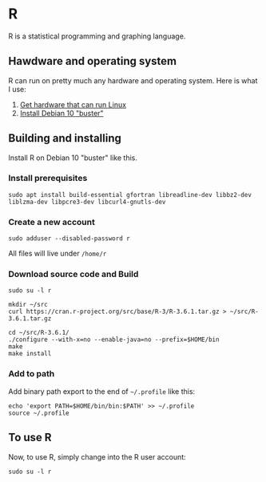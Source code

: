 # R

R is a statistical programming and graphing language.

## Hawdware and operating system 

R can run on pretty much any hardware and operating system. Here is what I use:

1. [Get hardware that can run Linux](https://github.com/alevchuk/minibank/blob/master/README.md#model-4--node-at-home)
2. [Install Debian 10 "buster"](https://github.com/alevchuk/minibank/blob/master/README.md#operating-system)


## Building and installing

Install R on Debian 10 "buster" like this.

### Install prerequisites
```
sudo apt install build-essential gfortran libreadline-dev libbz2-dev liblzma-dev libpcre3-dev libcurl4-gnutls-dev
```

### Create a new account
```
sudo adduser --disabled-password r
```
All files will live under `/home/r`

### Download source code and Build
```
sudo su -l r

mkdir ~/src
curl https://cran.r-project.org/src/base/R-3/R-3.6.1.tar.gz > ~/src/R-3.6.1.tar.gz

cd ~/src/R-3.6.1/
./configure --with-x=no --enable-java=no --prefix=$HOME/bin
make
make install
```

### Add to path

Add binary path export to the end of `~/.profile` like this:

```
echo 'export PATH=$HOME/bin/bin:$PATH' >> ~/.profile
source ~/.profile
```

## To use R

Now, to use R, simply change into the R user account:
```
sudo su -l r
```
